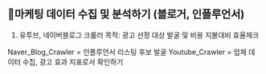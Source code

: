 ## 🦾마케팅 데이터 수집 및 분석하기 (블로거, 인플루언서)  

1. 유투브, 네이버블로그 크롤러
목적: 광고 선정 대상 발굴 및 비용 지불대비 효율체크


Naver_Blog_Crawler = 인플루언서 리스팅 후보 발굴
Youtube_Crawler = 업체 데이터 수집, 광고 효과 지표로서 확인하기
